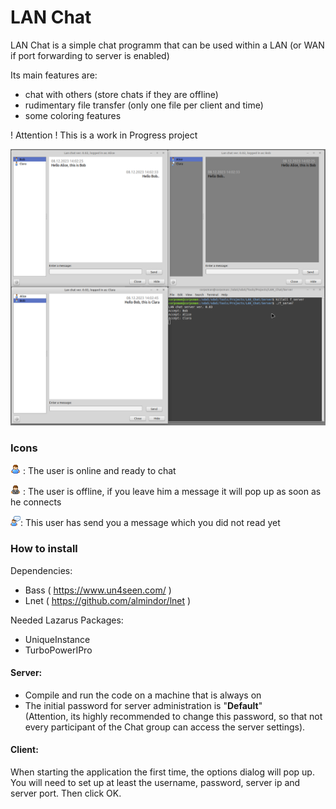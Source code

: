 # LAN Chat

LAN Chat is a simple chat programm that can be used within a LAN (or WAN if port forwarding to server is enabled)

Its main features are:
* chat with others (store chats if they are offline)
* rudimentary file transfer (only one file per client and time)
* some coloring features

! Attention !
This is a work in Progress project

![](preview.png)

### Icons

![](img_online.png) : The user is online and ready to chat

![](img_offline.png) : The user is offline, if you leave him a message it will pop up as soon as he connects

![](img_msg_pending.png): This user has send you a message which you did not read yet

### How to install

Dependencies:

- Bass ( https://www.un4seen.com/ )
- Lnet ( https://github.com/almindor/lnet )
  
Needed Lazarus Packages:

- UniqueInstance
- TurboPowerIPro

#### Server: 
- Compile and run the code on a machine that is always on
- The initial password for server administration is "**Default**" <br>
(Attention, its highly recommended to change this password, so that not every participant of the Chat group can access the server settings).

#### Client:
When starting the application the first time, the options dialog will pop up. You will need to set up at least the username, password, server ip and server port. Then click OK.


